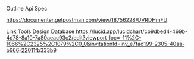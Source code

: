 Outline Api Spec

https://documenter.getpostman.com/view/18756228/UVRDHmFU


Link Tools Design Database
https://lucid.app/lucidchart/cb9dbed4-469b-4d78-8a10-7a80aeac93c2/edit?viewport_loc=-11%2C-1066%2C2325%2C1079%2C0_0&invitationId=inv_e7fad199-2305-40aa-b666-22011fb333b9



